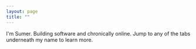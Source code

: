 ```yaml
---
layout: page
title: ""
---
```


I'm Sumer. Building software and chronically online. Jump to any of the tabs
underneath my name to learn more.